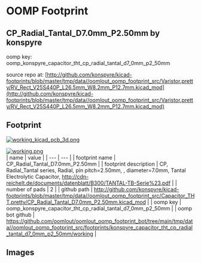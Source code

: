 # OOMP Footprint  
## CP_Radial_Tantal_D7.0mm_P2.50mm  by konspyre  
  
oomp key: oomp_konspyre_capacitor_tht_cp_radial_tantal_d7_0mm_p2_50mm  
  
source repo at: [http://github.com/konspyre/kicad-footprints/blob/master/tmp/data//oomlout_oomp_footprint_src/Varistor.pretty/RV_Rect_V25S440P_L26.5mm_W8.2mm_P12.7mm.kicad_mod](http://github.com/konspyre/kicad-footprints/blob/master/tmp/data//oomlout_oomp_footprint_src/Varistor.pretty/RV_Rect_V25S440P_L26.5mm_W8.2mm_P12.7mm.kicad_mod)  
## Footprint  
  
[![working_kicad_pcb_3d.png](working_kicad_pcb_3d_600.png)](working_kicad_pcb_3d.png)  
  
[![working.png](working_600.png)](working.png)  
| name | value | 
| --- | --- | 
| footprint name | CP_Radial_Tantal_D7.0mm_P2.50mm | 
| footprint description | CP, Radial_Tantal series, Radial, pin pitch=2.50mm, , diameter=7.0mm, Tantal Electrolytic Capacitor, http://cdn-reichelt.de/documents/datenblatt/B300/TANTAL-TB-Serie%23.pdf | 
| number of pads | 2 | 
| github path | http://github.com/konspyre/kicad-footprints/blob/master/tmp/data//oomlout_oomp_footprint_src/Capacitor_THT.pretty/CP_Radial_Tantal_D7.0mm_P2.50mm.kicad_mod | 
| oomp key | oomp_konspyre_capacitor_tht_cp_radial_tantal_d7_0mm_p2_50mm | 
| oomp bot github | https://github.com/oomlout/oomlout_oomp_footprint_bot/tree/main/tmp/data//oomlout_oomp_footprint_src/footprints/konspyre_capacitor_tht_cp_radial_tantal_d7_0mm_p2_50mm/working | 
## Images  
